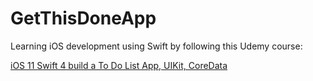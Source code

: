 #  GetThisDoneApp

Learning iOS development using Swift by following this Udemy course:

[iOS 11 Swift 4 build a To Do List App, UIKit, CoreData](https://www.udemy.com/ios11swift4todolist/)



